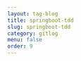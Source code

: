 ```yaml
---
layout: tag-blog
title: springboot-tdd
slug: springboot-tdd
category: gitlog
menu: false
order: 9
---
```

